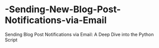 # -Sending-New-Blog-Post-Notifications-via-Email
 Sending Blog Post Notifications via Email: A Deep Dive into the Python Script
